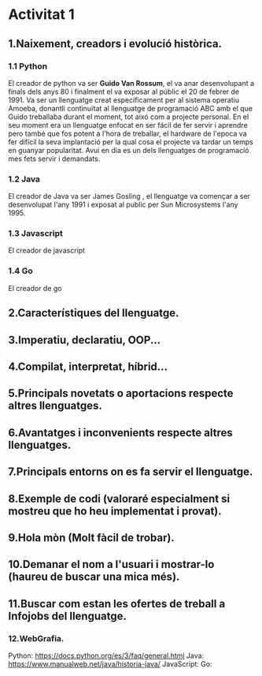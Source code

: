 # Activitat 1


## 1.Naixement, creadors i evolució històrica.

### 1.1 Python
El creador de python va ser **Guido Van Rossum**, el va anar desenvolupant a finals dels anys 80 i finalment el va exposar al públic el 20 de febrer de 1991. Va ser un llenguatge creat especificament per al sistema operatiu Amoeba, donantli continuïtat al llenguatge de programació ABC amb el que Guido treballaba durant el moment, tot aixó com a projecte personal. En el seu moment era un llenguatge enfocat en ser fácil de fer servir i aprendre pero també que fos potent a l'hora de treballar, el hardware de l'epoca va fer difícil la seva implantació per la qual cosa el projecte va tardar un temps en guanyar popularitat. Avui en dia es un dels llenguatges de programació mes fets servir i demandats.

### 1.2 Java
El creador de Java va ser James Gosling , el llenguatge va començar a ser desenvolupat l'any 1991 i exposat al public per Sun Microsystems l'any 1995.

### 1.3 Javascript
El creador de javascript

### 1.4 Go
El creador de go 

## 2.Característiques del llenguatge.

## 3.Imperatiu, declaratiu, OOP...

## 4.Compilat, interpretat, híbrid...

## 5.Principals novetats o aportacions respecte altres llenguatges.

## 6.Avantatges i inconvenients respecte altres llenguatges.

## 7.Principals entorns on es fa servir el llenguatge.

## 8.Exemple de codi (valoraré especialment si mostreu que ho heu implementat i provat).

## 9.Hola mòn (Molt fàcil de trobar).

## 10.Demanar el nom a l'usuari i mostrar-lo (haureu de buscar una mica més).

## 11.Buscar com estan les ofertes de treball a Infojobs del llenguatge.

### 12.WebGrafia.
Python: https://docs.python.org/es/3/faq/general.html 
Java: https://www.manualweb.net/java/historia-java/
JavaScript:
Go:
